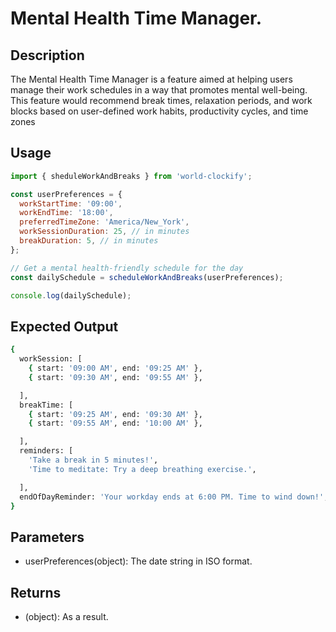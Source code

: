 # Mental Health Time Manager.

## Description

The Mental Health Time Manager is a feature aimed at helping users manage their work schedules in a way that promotes mental well-being. This feature would recommend break times, relaxation periods, and work blocks based on user-defined work habits, productivity cycles, and time zones

## Usage

```javascript
import { sheduleWorkAndBreaks } from 'world-clockify';

const userPreferences = {
  workStartTime: '09:00',
  workEndTime: '18:00',
  preferredTimeZone: 'America/New_York',
  workSessionDuration: 25, // in minutes
  breakDuration: 5, // in minutes
};

// Get a mental health-friendly schedule for the day
const dailySchedule = scheduleWorkAndBreaks(userPreferences);

console.log(dailySchedule);
```

## Expected Output

```bash
{
  workSession: [
    { start: '09:00 AM', end: '09:25 AM' },
    { start: '09:30 AM', end: '09:55 AM' },

  ],
  breakTime: [
    { start: '09:25 AM', end: '09:30 AM' },
    { start: '09:55 AM', end: '10:00 AM' },

  ],
  reminders: [
    'Take a break in 5 minutes!',
    'Time to meditate: Try a deep breathing exercise.',

  ],
  endOfDayReminder: 'Your workday ends at 6:00 PM. Time to wind down!',
}

```

## Parameters

- userPreferences(object): The date string in ISO format.

## Returns

- (object): As a result.
